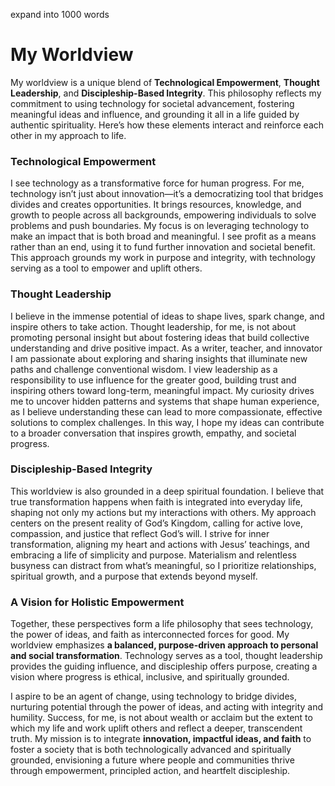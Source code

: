 expand into 1000 words

# My Worldview

My worldview is a unique blend of **Technological Empowerment**, **Thought Leadership**, and
**Discipleship-Based Integrity**. This philosophy reflects my commitment to using technology for societal advancement,
fostering meaningful ideas and influence, and grounding it all in a life guided by authentic spirituality. Here’s how
these elements interact and reinforce each other in my approach to life.

### Technological Empowerment

I see technology as a transformative force for human progress. For me, technology isn’t just about innovation—it’s a
democratizing tool that bridges divides and creates opportunities. It brings resources, knowledge, and growth to people
across all backgrounds, empowering individuals to solve problems and push boundaries. My focus is on leveraging
technology to make an impact that is both broad and meaningful. I see profit as a means rather than an end, using it to
fund further innovation and societal benefit. This approach grounds my work in purpose and integrity, with technology
serving as a tool to empower and uplift others.

### Thought Leadership

I believe in the immense potential of ideas to shape lives, spark change, and inspire others to take action. Thought
leadership, for me, is not about promoting personal insight but about fostering ideas that build collective
understanding and drive positive impact. As a writer, teacher, and innovator I am passionate about exploring and sharing
insights that illuminate new paths and challenge conventional wisdom. I view leadership as a responsibility to use
influence for the greater good, building trust and inspiring others toward long-term, meaningful impact. My curiosity
drives me to uncover hidden patterns and systems that shape human experience, as I believe understanding these can lead
to more compassionate, effective solutions to complex challenges. In this way, I hope my ideas can contribute to a
broader conversation that inspires growth, empathy, and societal progress.

### Discipleship-Based Integrity

This worldview is also grounded in a deep spiritual foundation. I believe that true transformation happens when faith is
integrated into everyday life, shaping not only my actions but my interactions with others. My approach centers on the
present reality of God’s Kingdom, calling for active love, compassion, and justice that reflect God’s will. I strive for
inner transformation, aligning my heart and actions with Jesus’ teachings, and embracing a life of simplicity and
purpose. Materialism and relentless busyness can distract from what’s meaningful, so I prioritize relationships,
spiritual growth, and a purpose that extends beyond myself.

### A Vision for Holistic Empowerment

Together, these perspectives form a life philosophy that sees technology, the power of ideas, and faith as
interconnected forces for good. My worldview emphasizes **a balanced, purpose-driven approach to personal and social
transformation**. Technology serves as a tool, thought leadership provides the guiding influence, and discipleship
offers purpose, creating a vision where progress is ethical, inclusive, and spiritually grounded.

I aspire to be an agent of change, using technology to bridge divides, nurturing potential through the power of ideas,
and acting with integrity and humility. Success, for me, is not about wealth or acclaim but the extent to which my life
and work uplift others and reflect a deeper, transcendent truth. My mission is to integrate **innovation, impactful
ideas, and faith** to foster a society that is both technologically advanced and spiritually grounded, envisioning a
future where people and communities thrive through empowerment, principled action, and heartfelt discipleship.